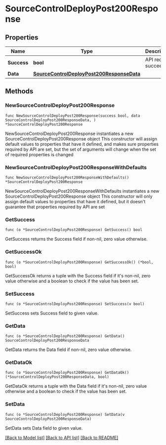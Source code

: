 # SourceControlDeployPost200Response

## Properties

Name | Type | Description | Notes
------------ | ------------- | ------------- | -------------
**Success** | **bool** | API request succeeded | 
**Data** | [**SourceControlDeployPost200ResponseData**](SourceControlDeployPost200ResponseData.md) |  | 

## Methods

### NewSourceControlDeployPost200Response

`func NewSourceControlDeployPost200Response(success bool, data SourceControlDeployPost200ResponseData, ) *SourceControlDeployPost200Response`

NewSourceControlDeployPost200Response instantiates a new SourceControlDeployPost200Response object
This constructor will assign default values to properties that have it defined,
and makes sure properties required by API are set, but the set of arguments
will change when the set of required properties is changed

### NewSourceControlDeployPost200ResponseWithDefaults

`func NewSourceControlDeployPost200ResponseWithDefaults() *SourceControlDeployPost200Response`

NewSourceControlDeployPost200ResponseWithDefaults instantiates a new SourceControlDeployPost200Response object
This constructor will only assign default values to properties that have it defined,
but it doesn't guarantee that properties required by API are set

### GetSuccess

`func (o *SourceControlDeployPost200Response) GetSuccess() bool`

GetSuccess returns the Success field if non-nil, zero value otherwise.

### GetSuccessOk

`func (o *SourceControlDeployPost200Response) GetSuccessOk() (*bool, bool)`

GetSuccessOk returns a tuple with the Success field if it's non-nil, zero value otherwise
and a boolean to check if the value has been set.

### SetSuccess

`func (o *SourceControlDeployPost200Response) SetSuccess(v bool)`

SetSuccess sets Success field to given value.


### GetData

`func (o *SourceControlDeployPost200Response) GetData() SourceControlDeployPost200ResponseData`

GetData returns the Data field if non-nil, zero value otherwise.

### GetDataOk

`func (o *SourceControlDeployPost200Response) GetDataOk() (*SourceControlDeployPost200ResponseData, bool)`

GetDataOk returns a tuple with the Data field if it's non-nil, zero value otherwise
and a boolean to check if the value has been set.

### SetData

`func (o *SourceControlDeployPost200Response) SetData(v SourceControlDeployPost200ResponseData)`

SetData sets Data field to given value.



[[Back to Model list]](../README.md#documentation-for-models) [[Back to API list]](../README.md#documentation-for-api-endpoints) [[Back to README]](../README.md)


